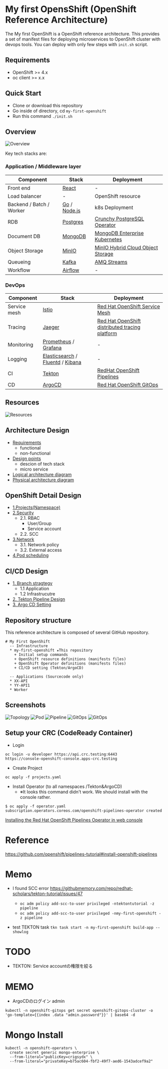 # My first OpensShift (OpenShift Reference Architecture)

The My first OpenShift is a OpenShift reference architecture. This provides a set of manifest files for deploying microservices to OpenShift cluster with devops tools.
You can deploy with only few steps with `init.sh` script.

## Requirements
* OpenShift >= 4.x
* oc client >= x.x

## Quick Start

* Clone or download this repository
* Go inside of directory, cd `my-first-openshift`
* Run this command `./init.sh`

## Overview

![Overview](./docs/images/overview.png)

Key tech stacks are:

### Application / Middleware layer

| Component                | Stack                                                  | Deployment                                                                                                         |
|--------------------------|--------------------------------------------------------|--------------------------------------------------------------------------------------------------------------------|
| Front end                | [React](https://reactjs.org/)                          | -                                                                                                                  |
| Load balancer            | -                                                      | OpenShift resource                                                                                                 |
| Backend / Batch / Worker | [Go](https://go.dev/) / [Node.js](https://nodejs.org/) | k8s Deployment                                                                                                     |
| RDB                      | [Postgres](https://www.postgresql.org/)                | [Crunchy PostgreSQL Operator](https://catalog.redhat.com/software/operators/detail/5e9872b23f398525a0ceafc6)       |
| Document DB              | [MongoDB](https://www.mongodb.com/)                    | [MongoDB Enterprise Kubernetes](https://catalog.redhat.com/software/operators/detail/5e9872923f398525a0ceafba)     |
| Object Storage           | [MinIO](https://min.io/)                               | [MinIO Hybrid Cloud Object Storage](https://catalog.redhat.com/software/operators/detail/60945b58d3f6d18cdbac26fe) |
| Queueing                 | [Kafka](https://kafka.apache.org/)                     | [AMQ Streams](https://catalog.redhat.com/software/operators/detail/5ef20efd46bc301a95a1e9a4)                       |
| Workflow                 | [Airflow](https://airflow.apache.org/)                 | -                                                                                                                  |

### DevOps

| Component    | Stack                                                                                                                     | Deployment                                                                                                                      |
|--------------|---------------------------------------------------------------------------------------------------------------------------|---------------------------------------------------------------------------------------------------------------------------------|
| Service mesh | [Istio](https://istio.io/)                                                                                                | [Red Hat OpenShift Service Mesh](https://catalog.redhat.com/software/operators/detail/5ec53e8c110f56bd24f2ddc4)                 |
| Tracing      | [Jaeger](https://www.jaegertracing.io/)                                                                                   | [Red Hat OpenShift distributed tracing platform](https://catalog.redhat.com/software/operators/detail/5ec54a5c78e79e6a879fa271) |
| Monitoring   | [Prometheus](https://prometheus.io/) / [Grafana](https://grafana.com/)                                                    | -                                                                                                                               |
| Logging      | [Elasticsearch](https://www.elastic.co/) / [Fluentd](https://www.fluentd.org/) / [Kibana](https://www.elastic.co/kibana/) | -                                                                                                                               |
| CI           | [Tekton](https://tekton.dev/)                                                                                             | [RedHat OpenShift Pipelines](https://catalog.redhat.com/software/operators/detail/5ec54a4628834587a6b85ca5)                     |
| CD           | [ArgoCD](https://argoproj.github.io/cd/)                                                                                  | [Red Hat OpenShift GitOps](https://catalog.redhat.com/software/operators/detail/5fb288c70a12d20cbecc6056)                       |


## Resources

![Resources](./docs/images/resources.png)

## Architecture Design
* [Requirements]()
    - functional
    - non-functional
* [Design points]()
    - descion of tech stack
    - micro service
* [Logical architecture diagram]()
* [Physical architecture diagram]()

## OpenShift Detail Design
* [1.Projects(Namespace)]()
* [2.Security](./docs/openshift-design/security.md)
    - 2.1. RBAC
        + User/Group
        + Service account
    - 2.2. SCC
* [3.Network]()
    - 3.1. Network policy
    - 3.2. External access
* [4.Pod scheduling]()

## CI/CD Design
* [1. Branch stragtegy]()
    - 1.1 Application
    - 1.2 Infrastrucutre
* [2. Tekton Pipeline Design]()
* [3. Argo CD Setting]()


## Repository structure
This reference architecture is composed of several GitHub repository.

```
# My First OpenShift
  -- Infrastructure
  * my-first-openshift ★This repository
    + Initial setup commands
    + OpenShift resource definitions (manifests files)
    + OpenShift Operator definitions (manifests files)
    + CI/CD setting (Tekton/ArgoCD)

  -- Applications (Sourcecode only)
  * XX-API
  * YY-API1
  * Worker
```


## Screenshots

![Topology](./docs/images/screenshot-topology.png)
![Pod](./docs/images/screenshot-pod.png)
![Pipeline](./docs/images/screenshot-pipeline.png)
![GitOps](./docs/images/screenshot-argo-1.png)
![GitOps](./docs/images/screenshot-argo-2.png)





## Setup your CRC (CodeReady Container)

* Login
```
oc login -u developer https://api.crc.testing:6443
https://console-openshift-console.apps-crc.testing
```

* Create Project
```
oc apply -f projects.yaml
```

*  Install Operator (to all namespaces /Tekton&ArgoCD)
    - ※It looks this command didn't work. We should install with the console rather.
```
$ oc apply -f operator.yaml
subscription.operators.coreos.com/openshift-pipelines-operator created
```

[Installing the Red Hat OpenShift Pipelines Operator in web console](https://docs.openshift.com/container-platform/4.7/cicd/pipelines/installing-pipelines.html)

## 


# Reference
https://github.com/openshift/pipelines-tutorial#install-openshift-pipelines

# Memo
* I found SCC error https://githubmemory.com/repo/redhat-scholars/tekton-tutorial/issues/47
    - `oc adm policy add-scc-to-user privileged -ntektontutorial -z pipeline`
    - `oc adm policy add-scc-to-user privileged -nmy-first-openshift -z pipeline`

* test TEKTON task
`tkn task start -n my-first-openshift build-app --showlog`

# TODO
* TEKTON: Service accountの権限を絞る


# MEMO
* ArgoCDのログイン admin
```
kubectl -n openshift-gitops get secret openshift-gitops-cluster -o 'go-template={{index .data "admin.password"}}' | base64 -d
```


# Mongo Install
```
kubectl -n openshift-operators \
  create secret generic mongo-enterprise \
  --from-literal="publicKey=crigsydx" \
  --from-literal="privateKey=b75ac604-fbf2-49f7-aed6-1543adcef9a2"
```
